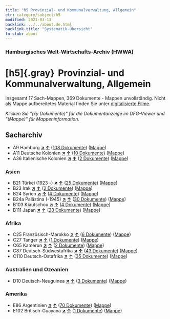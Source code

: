```yaml
---
title: "h5 Provinzial- und Kommunalverwaltung, Allgemein"
etr: category/subject/h5
modified: 2021-03-13
backlink: ../../about.de.html
backlink-title: "Systematik-Übersicht"
fn-stub: about
---
```


### Hamburgisches Welt-Wirtschafts-Archiv (HWWA)
# [h5]{.gray}&#8201; Provinzial- und Kommunalverwaltung, Allgemein&#160; 




Insgesamt 17 Sach-Mappen, 369 Dokumente - Mappen unvollständig.
Nicht als Mappe aufbereitetes Material finden Sie unter [digitalisierte Filme](/film/h1_sh).

_Klicken Sie "(xy Dokumente)" für die Dokumentanzeige im DFG-Viewer und "(Mappe)" für Mappeninformation._

## Sacharchiv



- A9 Hamburg [**&nearr;**](../../../geo/i/140905/about.de.html "Hamburg (alle Mappen)") [**&uarr;**](../../../geo/about.de.html#A9 "Ländersystematik") (<a href="https://pm20.zbw.eu/dfgview/sh/140905,144673" title="über: Hamburg : Provinzial- und Kommunalverwaltung, Allgemein" target="_blank">108 Dokumente</a>) ([Mappe](http://purl.org/pressemappe20/folder/sh/140905,144673))
- A11 Deutsche Kolonien [**&nearr;**](../../../geo/i/140960/about.de.html "Deutsche Kolonien (alle Mappen)") [**&uarr;**](../../../geo/about.de.html#A11 "Ländersystematik") (<a href="https://pm20.zbw.eu/dfgview/sh/140960,144673" title="über: Deutsche Kolonien : Provinzial- und Kommunalverwaltung, Allgemein" target="_blank">10 Dokumente</a>) ([Mappe](http://purl.org/pressemappe20/folder/sh/140960,144673))
- A36 Italienische Kolonien [**&nearr;**](../../../geo/i/141012/about.de.html "Italienische Kolonien (alle Mappen)") [**&uarr;**](../../../geo/about.de.html#A36 "Ländersystematik") (<a href="https://pm20.zbw.eu/dfgview/sh/141012,144673" title="über: Italienische Kolonien : Provinzial- und Kommunalverwaltung, Allgemein" target="_blank">2 Dokumente</a>) ([Mappe](http://purl.org/pressemappe20/folder/sh/141012,144673))

### Asien

- B21 Türkei (1923 -) [**&nearr;**](../../../geo/i/141111/about.de.html "Türkei (1923 -) (alle Mappen)") [**&uarr;**](../../../geo/about.de.html#B21 "Ländersystematik") (<a href="https://pm20.zbw.eu/dfgview/sh/141111,144673" title="über: Türkei (1923 -) : Provinzial- und Kommunalverwaltung, Allgemein" target="_blank">25 Dokumente</a>) ([Mappe](http://purl.org/pressemappe20/folder/sh/141111,144673))
- B23 Irak [**&nearr;**](../../../geo/i/141113/about.de.html "Irak (alle Mappen)") [**&uarr;**](../../../geo/about.de.html#B23 "Ländersystematik") (<a href="https://pm20.zbw.eu/dfgview/sh/141113,144673" title="über: Irak : Provinzial- und Kommunalverwaltung, Allgemein" target="_blank">2 Dokumente</a>) ([Mappe](http://purl.org/pressemappe20/folder/sh/141113,144673))
- B24 Syrien [**&nearr;**](../../../geo/i/141114/about.de.html "Syrien (alle Mappen)") [**&uarr;**](../../../geo/about.de.html#B24 "Ländersystematik") (<a href="https://pm20.zbw.eu/dfgview/sh/141114,144673" title="über: Syrien : Provinzial- und Kommunalverwaltung, Allgemein" target="_blank">4 Dokumente</a>) ([Mappe](http://purl.org/pressemappe20/folder/sh/141114,144673))
- B24a Palästina (-1945) [**&nearr;**](../../../geo/i/141115/about.de.html "Palästina (-1945) (alle Mappen)") [**&uarr;**](../../../geo/about.de.html#B24a "Ländersystematik") (<a href="https://pm20.zbw.eu/dfgview/sh/141115,144673" title="über: Palästina (-1945) : Provinzial- und Kommunalverwaltung, Allgemein" target="_blank">30 Dokumente</a>) ([Mappe](http://purl.org/pressemappe20/folder/sh/141115,144673))
- B103 Kiautschou [**&nearr;**](../../../geo/i/126163/about.de.html "Kiautschou (alle Mappen)") [**&uarr;**](../../../geo/about.de.html#B103 "Ländersystematik") (<a href="https://pm20.zbw.eu/dfgview/sh/126163,144673" title="über: Kiautschou : Provinzial- und Kommunalverwaltung, Allgemein" target="_blank">4 Dokumente</a>) ([Mappe](http://purl.org/pressemappe20/folder/sh/126163,144673))
- B111 Japan [**&nearr;**](../../../geo/i/141272/about.de.html "Japan (alle Mappen)") [**&uarr;**](../../../geo/about.de.html#B111 "Ländersystematik") (<a href="https://pm20.zbw.eu/dfgview/sh/141272,144673" title="über: Japan : Provinzial- und Kommunalverwaltung, Allgemein" target="_blank">23 Dokumente</a>) ([Mappe](http://purl.org/pressemappe20/folder/sh/141272,144673))

### Afrika

- C25 Französisch-Marokko [**&nearr;**](../../../geo/i/141358/about.de.html "Französisch-Marokko (alle Mappen)") [**&uarr;**](../../../geo/about.de.html#C25 "Ländersystematik") (<a href="https://pm20.zbw.eu/dfgview/sh/141358,144673" title="über: Französisch-Marokko : Provinzial- und Kommunalverwaltung, Allgemein" target="_blank">6 Dokumente</a>) ([Mappe](http://purl.org/pressemappe20/folder/sh/141358,144673))
- C27 Tanger [**&nearr;**](../../../geo/i/141360/about.de.html "Tanger (alle Mappen)") [**&uarr;**](../../../geo/about.de.html#C27 "Ländersystematik") (<a href="https://pm20.zbw.eu/dfgview/sh/141360,144673" title="über: Tanger : Provinzial- und Kommunalverwaltung, Allgemein" target="_blank">1 Dokumente</a>) ([Mappe](http://purl.org/pressemappe20/folder/sh/141360,144673))
- C65 Kamerun [**&nearr;**](../../../geo/i/141410/about.de.html "Kamerun (alle Mappen)") [**&uarr;**](../../../geo/about.de.html#C65 "Ländersystematik") (<a href="https://pm20.zbw.eu/dfgview/sh/141410,144673" title="über: Kamerun : Provinzial- und Kommunalverwaltung, Allgemein" target="_blank">2 Dokumente</a>) ([Mappe](http://purl.org/pressemappe20/folder/sh/141410,144673))
- C87 Deutsch-Südwestafrika [**&nearr;**](../../../geo/i/141450/about.de.html "Deutsch-Südwestafrika (alle Mappen)") [**&uarr;**](../../../geo/about.de.html#C87 "Ländersystematik") (<a href="https://pm20.zbw.eu/dfgview/sh/141450,144673" title="über: Deutsch-Südwestafrika : Provinzial- und Kommunalverwaltung, Allgemein" target="_blank">43 Dokumente</a>) ([Mappe](http://purl.org/pressemappe20/folder/sh/141450,144673))
- C110 Deutsch-Ostafrika [**&nearr;**](../../../geo/i/141471/about.de.html "Deutsch-Ostafrika (alle Mappen)") [**&uarr;**](../../../geo/about.de.html#C110 "Ländersystematik") (<a href="https://pm20.zbw.eu/dfgview/sh/141471,144673" title="über: Deutsch-Ostafrika : Provinzial- und Kommunalverwaltung, Allgemein" target="_blank">35 Dokumente</a>) ([Mappe](http://purl.org/pressemappe20/folder/sh/141471,144673))

### Australien und Ozeanien

- D10 Deutsch-Neuguinea [**&nearr;**](../../../geo/i/141601/about.de.html "Deutsch-Neuguinea (alle Mappen)") [**&uarr;**](../../../geo/about.de.html#D10 "Ländersystematik") (<a href="https://pm20.zbw.eu/dfgview/sh/141601,144673" title="über: Deutsch-Neuguinea : Provinzial- und Kommunalverwaltung, Allgemein" target="_blank">3 Dokumente</a>) ([Mappe](http://purl.org/pressemappe20/folder/sh/141601,144673))

### Amerika

- E86 Argentinien [**&nearr;**](../../../geo/i/141692/about.de.html "Argentinien (alle Mappen)") [**&uarr;**](../../../geo/about.de.html#E86 "Ländersystematik") (<a href="https://pm20.zbw.eu/dfgview/sh/141692,144673" title="über: Argentinien : Provinzial- und Kommunalverwaltung, Allgemein" target="_blank">70 Dokumente</a>) ([Mappe](http://purl.org/pressemappe20/folder/sh/141692,144673))
- E102 Britisch-Guayana [**&nearr;**](../../../geo/i/141700/about.de.html "Britisch-Guayana (alle Mappen)") [**&uarr;**](../../../geo/about.de.html#E102 "Ländersystematik") (<a href="https://pm20.zbw.eu/dfgview/sh/141700,144673" title="über: Britisch-Guayana : Provinzial- und Kommunalverwaltung, Allgemein" target="_blank">1 Dokumente</a>) ([Mappe](http://purl.org/pressemappe20/folder/sh/141700,144673))



